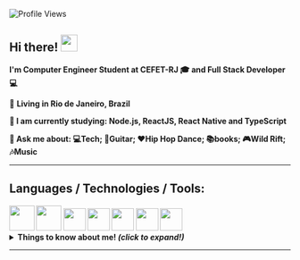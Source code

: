 ![Profile Views](http://estruyf-github.azurewebsites.net/api/VisitorHit?user=Leeymattos&repo=Leeymattos&countColorcountColor)

<h2>
  Hi there! <img src="https://raw.githubusercontent.com/kaueMarques/kaueMarques/master/hi.gif" width="30px">
</h2>

<p>
  <b>I'm Computer Engineer Student at CEFET-RJ 🎓 and Full Stack Developer 💻</b> 
</p> 

<p>
  📌 <b>Living in <b>Rio de Janeiro, Brazil</b> 
</p>

<p>
  🌱 <b>I am currently studying:  Node.js, ReactJS, React Native and TypeScript</b>
</p>

<p>
  💬 <b>Ask me about: 💻Tech; 🎸Guitar; ❤️Hip Hop Dance; 📚books; 🎮Wild Rift; 🎶Music</p>

---

## Languages / Technologies / Tools:
  <div aligin="center">
    <img src="https://user-images.githubusercontent.com/63007830/118718211-5d9b4d80-b7fd-11eb-8524-90ba78961f83.png" height="45">
    <img src="https://user-images.githubusercontent.com/63007830/118719277-aa335880-b7fe-11eb-9d11-9a2d8bd2f6b6.png" height="45">
    <img src="https://user-images.githubusercontent.com/63007830/118719548-00a09700-b7ff-11eb-9d34-e28104cd0488.png" height="40">
    <img src="" height="40">
    <img src="" height="40">
    <img src="" height="40">
    <img src="" height="40">


    
  </div>
  
  <details>
    <summary> <b> Things to know about me! </b> <i> (click to expand!)</i> </summary>
    <br>
    <p align="center">
      <a href="https://github-readme-stats.vercel.app/api?username=csescobar&show_icons=true&include_all_commits=true&theme=tokyonight" alt="marcelo-rafael github stats" >
        <img 
           align="center" 
           height="165"
           src="https://github-readme-stats.vercel.app/api?username=csescobar&show_icons=true&include_all_commits=true&theme=tokyonight" alt="marcelo-rafael github stats" 
         />
      </a>
      <a href="src="https://github-readme-stats.vercel.app/api/top-langs/?username=csescobar&layout=compact&theme=tokyonight">
        <img 
           align="center" 
           height="165"
           src="https://github-readme-stats.vercel.app/api/top-langs/?username=csescobar&layout=compact&theme=tokyonight" 
         />
      </a>
    </p>
  </details>


---






